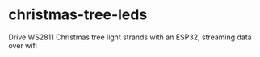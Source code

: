 # christmas-tree-leds
Drive WS2811 Christmas tree light strands with an ESP32, streaming data over wifi
